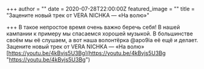 +++
author = ""
date = 2020-07-28T22:00:00Z
featured_image = ""
title = "Зацените новый трек от VERA NICHKA — «На волю»"

+++
В такое непростое время очень важно беречь себя! В нашей кампании к примеру мы спасаемся хорошей музыкой. В большинстве своём мы её слушаем, а вот наша волонтёрка @apo9ia её ещё и делает. Зацените новый трек от VERA NICHKA — «На волю» [https://youtu.be/4kBvjs5U3Bg](https://youtu.be/4kBvjs5U3Bg "https://youtu.be/4kBvjs5U3Bg")